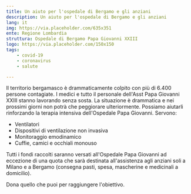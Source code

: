 ```yaml
---
title: Un aiuto per l'ospedale di Bergamo e gli anziani
description: Un aiuto per l'ospedale di Bergamo e gli anziani
lang: it
img: https://via.placeholder.com/635x351
ente: Regione Lombardia
struttura: Ospedale di Bergamo Papa Giovanni XXIII
logo: https://via.placeholder.com/150x150
tags: 
    - covid-19
    - coronavirus
    - salute

---
```


Il territorio bergamasco è drammaticamente colpito con più di 6.400 persone contagiate. I medici e tutto il personale dell'Asst Papa Giovanni XXIII stanno lavorando senza sosta. La situazione è drammatica e nei prossimi giorni non potrà che peggiorare ulteriormente.
Possiamo aiutarli rinforzando la terapia intensiva dell'Ospedale Papa Giovanni. Servono:

- Ventilatori
- Dispositivi di ventilazione non invasiva
- Monitoraggio emodinamico
- Cuffie, camici e occhiali monouso

Tutti i fondi raccolti saranno versati all'Ospedale Papa Giovanni ad eccezione di una quota che sarà destinata all'assistenza agli anziani soli a Milano e a Bergamo (consegna pasti, spesa, mascherine e medicinali a domicilio).

Dona quello che puoi per raggiungere l'obiettivo.